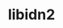 ---
title: "libidn2"
layout: cache
categories: [package, develop-2023-11-19]
meta: {"versions": ["2.3.4"], "compilers": ["apple-clang@=15.0.0", "cce@=15.0.1", "gcc@=11.1.0", "gcc@=11.3.0", "gcc@=11.4.0", "gcc@=7.3.1", "gcc@=7.5.0", "gcc@=9.4.0", "oneapi@=2023.2.0"], "oss": ["amzn2", "rhel8", "ubuntu18.04", "ubuntu20.04", "ubuntu22.04", "ventura"], "platforms": ["darwin", "linux"], "targets": ["aarch64", "neoverse_n1", "neoverse_v1", "ppc64le", "x86_64_v3", "zen4"], "stacks": ["aws-isc", "aws-isc-aarch64", "build_systems", "data-vis-sdk", "e4s", "e4s-cray-rhel", "e4s-neoverse_v1", "e4s-oneapi", "e4s-power", "e4s-rocm-external", "ml-darwin-aarch64-mps", "ml-linux-x86_64-cpu", "ml-linux-x86_64-cuda", "ml-linux-x86_64-rocm", "radiuss", "root"], "num_specs": 12, "num_specs_by_stack": {"root": 12, "ml-darwin-aarch64-mps": 1, "aws-isc-aarch64": 2, "aws-isc": 1, "e4s-cray-rhel": 1, "build_systems": 1, "radiuss": 1, "e4s-neoverse_v1": 1, "e4s-power": 1, "data-vis-sdk": 1, "e4s": 1, "e4s-rocm-external": 1, "e4s-oneapi": 1, "ml-linux-x86_64-rocm": 1, "ml-linux-x86_64-cpu": 1, "ml-linux-x86_64-cuda": 1}}
spec_details: [{"hash": "vob43eb7jh2cbqqcnr4sqeuldzsj2f6h", "compiler": "apple-clang@=15.0.0", "versions": ["2.3.4"], "os": "ventura", "platform": "darwin", "target": "aarch64", "variants": ["build_system=autotools"], "stacks": ["root", "ml-darwin-aarch64-mps"], "size": "-", "tarball": "https://binaries.spack.io/releases/develop-2023-11-19/build_cache/darwin-ventura-aarch64/apple-clang-15.0.0/libidn2-2.3.4/darwin-ventura-aarch64-apple-clang-15.0.0-libidn2-2.3.4-vob43eb7jh2cbqqcnr4sqeuldzsj2f6h.spack"}, {"hash": "xvkcywy6npdgyxmbbtkzsehlxkicdvtu", "compiler": "gcc@=7.3.1", "versions": ["2.3.4"], "os": "amzn2", "platform": "linux", "target": "aarch64", "variants": ["build_system=autotools"], "stacks": ["root", "aws-isc-aarch64"], "size": "-", "tarball": "https://binaries.spack.io/releases/develop-2023-11-19/build_cache/linux-amzn2-aarch64/gcc-7.3.1/libidn2-2.3.4/linux-amzn2-aarch64-gcc-7.3.1-libidn2-2.3.4-xvkcywy6npdgyxmbbtkzsehlxkicdvtu.spack"}, {"hash": "jwcqcuiqt35xun56fsxb2fs6vy5hs4ao", "compiler": "gcc@=7.3.1", "versions": ["2.3.4"], "os": "amzn2", "platform": "linux", "target": "neoverse_n1", "variants": ["build_system=autotools"], "stacks": ["root", "aws-isc-aarch64"], "size": "-", "tarball": "https://binaries.spack.io/releases/develop-2023-11-19/build_cache/linux-amzn2-neoverse_n1/gcc-7.3.1/libidn2-2.3.4/linux-amzn2-neoverse_n1-gcc-7.3.1-libidn2-2.3.4-jwcqcuiqt35xun56fsxb2fs6vy5hs4ao.spack"}, {"hash": "z6o7m7xtja52sewdq7ldid2e6q2y6u2d", "compiler": "gcc@=7.3.1", "versions": ["2.3.4"], "os": "amzn2", "platform": "linux", "target": "x86_64_v3", "variants": ["build_system=autotools"], "stacks": ["aws-isc", "root"], "size": "-", "tarball": "https://binaries.spack.io/releases/develop-2023-11-19/build_cache/linux-amzn2-x86_64_v3/gcc-7.3.1/libidn2-2.3.4/linux-amzn2-x86_64_v3-gcc-7.3.1-libidn2-2.3.4-z6o7m7xtja52sewdq7ldid2e6q2y6u2d.spack"}, {"hash": "r46nekrwhjgmphv5jgbkmtnmwzauhauf", "compiler": "cce@=15.0.1", "versions": ["2.3.4"], "os": "rhel8", "platform": "linux", "target": "zen4", "variants": ["build_system=autotools"], "stacks": ["root", "e4s-cray-rhel"], "size": "-", "tarball": "https://binaries.spack.io/releases/develop-2023-11-19/build_cache/linux-rhel8-zen4/cce-15.0.1/libidn2-2.3.4/linux-rhel8-zen4-cce-15.0.1-libidn2-2.3.4-r46nekrwhjgmphv5jgbkmtnmwzauhauf.spack"}, {"hash": "qpt6eliuzjw3mutw2fibznekskbc3fx5", "compiler": "gcc@=7.5.0", "versions": ["2.3.4"], "os": "ubuntu18.04", "platform": "linux", "target": "x86_64_v3", "variants": ["build_system=autotools"], "stacks": ["root", "build_systems", "radiuss"], "size": "-", "tarball": "https://binaries.spack.io/releases/develop-2023-11-19/build_cache/linux-ubuntu18.04-x86_64_v3/gcc-7.5.0/libidn2-2.3.4/linux-ubuntu18.04-x86_64_v3-gcc-7.5.0-libidn2-2.3.4-qpt6eliuzjw3mutw2fibznekskbc3fx5.spack"}, {"hash": "fni5a4th2yflpsstnrwrbkmprswoeuij", "compiler": "gcc@=11.4.0", "versions": ["2.3.4"], "os": "ubuntu20.04", "platform": "linux", "target": "neoverse_v1", "variants": ["build_system=autotools"], "stacks": ["root", "e4s-neoverse_v1"], "size": "-", "tarball": "https://binaries.spack.io/releases/develop-2023-11-19/build_cache/linux-ubuntu20.04-neoverse_v1/gcc-11.4.0/libidn2-2.3.4/linux-ubuntu20.04-neoverse_v1-gcc-11.4.0-libidn2-2.3.4-fni5a4th2yflpsstnrwrbkmprswoeuij.spack"}, {"hash": "hndueaageowgmjwoxbnpm6yul3jxonog", "compiler": "gcc@=9.4.0", "versions": ["2.3.4"], "os": "ubuntu20.04", "platform": "linux", "target": "ppc64le", "variants": ["build_system=autotools"], "stacks": ["root", "e4s-power"], "size": "-", "tarball": "https://binaries.spack.io/releases/develop-2023-11-19/build_cache/linux-ubuntu20.04-ppc64le/gcc-9.4.0/libidn2-2.3.4/linux-ubuntu20.04-ppc64le-gcc-9.4.0-libidn2-2.3.4-hndueaageowgmjwoxbnpm6yul3jxonog.spack"}, {"hash": "gpmngxmhsl26vcqlwjxhlayyxkghz3u3", "compiler": "gcc@=11.1.0", "versions": ["2.3.4"], "os": "ubuntu20.04", "platform": "linux", "target": "x86_64_v3", "variants": ["build_system=autotools"], "stacks": ["root", "data-vis-sdk"], "size": "-", "tarball": "https://binaries.spack.io/releases/develop-2023-11-19/build_cache/linux-ubuntu20.04-x86_64_v3/gcc-11.1.0/libidn2-2.3.4/linux-ubuntu20.04-x86_64_v3-gcc-11.1.0-libidn2-2.3.4-gpmngxmhsl26vcqlwjxhlayyxkghz3u3.spack"}, {"hash": "mdvf4g56khvtt2ctuyaz47vkogpi3c5n", "compiler": "gcc@=11.4.0", "versions": ["2.3.4"], "os": "ubuntu20.04", "platform": "linux", "target": "x86_64_v3", "variants": ["build_system=autotools"], "stacks": ["root", "e4s", "e4s-rocm-external"], "size": "-", "tarball": "https://binaries.spack.io/releases/develop-2023-11-19/build_cache/linux-ubuntu20.04-x86_64_v3/gcc-11.4.0/libidn2-2.3.4/linux-ubuntu20.04-x86_64_v3-gcc-11.4.0-libidn2-2.3.4-mdvf4g56khvtt2ctuyaz47vkogpi3c5n.spack"}, {"hash": "kezubisfkbmodmz5hdn72jby6i3djg54", "compiler": "oneapi@=2023.2.0", "versions": ["2.3.4"], "os": "ubuntu20.04", "platform": "linux", "target": "x86_64_v3", "variants": ["build_system=autotools"], "stacks": ["root", "e4s-oneapi"], "size": "-", "tarball": "https://binaries.spack.io/releases/develop-2023-11-19/build_cache/linux-ubuntu20.04-x86_64_v3/oneapi-2023.2.0/libidn2-2.3.4/linux-ubuntu20.04-x86_64_v3-oneapi-2023.2.0-libidn2-2.3.4-kezubisfkbmodmz5hdn72jby6i3djg54.spack"}, {"hash": "5ho6uvnbdgwynchmetmogtvxsmm74sfz", "compiler": "gcc@=11.3.0", "versions": ["2.3.4"], "os": "ubuntu22.04", "platform": "linux", "target": "x86_64_v3", "variants": ["build_system=autotools"], "stacks": ["root", "ml-linux-x86_64-rocm", "ml-linux-x86_64-cpu", "ml-linux-x86_64-cuda"], "size": "-", "tarball": "https://binaries.spack.io/releases/develop-2023-11-19/build_cache/linux-ubuntu22.04-x86_64_v3/gcc-11.3.0/libidn2-2.3.4/linux-ubuntu22.04-x86_64_v3-gcc-11.3.0-libidn2-2.3.4-5ho6uvnbdgwynchmetmogtvxsmm74sfz.spack"}]
---